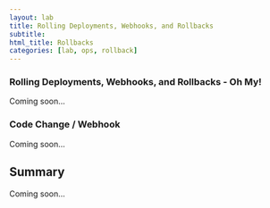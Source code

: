 ```yaml
---
layout: lab
title: Rolling Deployments, Webhooks, and Rollbacks
subtitle: 
html_title: Rollbacks
categories: [lab, ops, rollback]
---
```


### Rolling Deployments, Webhooks, and Rollbacks - Oh My!
Coming soon...

### Code Change / Webhook
Coming soon...

## Summary
Coming soon...